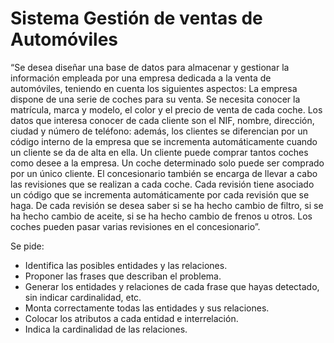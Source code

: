 # Sistema Gestión de ventas de Automóviles

“Se desea diseñar una base de datos para almacenar y gestionar la información empleada por una empresa dedicada a la venta de automóviles, teniendo en cuenta los siguientes aspectos: La empresa dispone de una serie de coches para su venta. Se necesita conocer la matrícula, marca y modelo, el color y el precio de venta de cada coche. Los datos que interesa conocer de cada cliente son el NIF, nombre, dirección, ciudad y número de teléfono: además, los clientes se diferencian por un código interno de la empresa que se incrementa automáticamente cuando un cliente se da de alta en ella. Un cliente puede comprar tantos coches como desee a la empresa. Un coche determinado solo puede ser comprado por un único cliente. El concesionario también se encarga de llevar a cabo las revisiones que se realizan a cada coche. Cada revisión tiene asociado un código que se incrementa automáticamente por cada revisión que se haga. De cada revisión se desea saber si se ha hecho cambio de filtro, si se ha hecho cambio de aceite, si se ha hecho cambio de frenos u otros. Los coches pueden pasar varias revisiones en el concesionario”.

Se pide:

- Identifica las posibles entidades y las relaciones.
- Proponer las frases que describan el problema.
- Generar los entidades y relaciones de cada frase que hayas detectado, sin indicar cardinalidad, etc.
- Monta correctamente todas las entidades y sus relaciones.
- Colocar los atributos a cada entidad e interrelación.
- Indica la cardinalidad de las relaciones.
